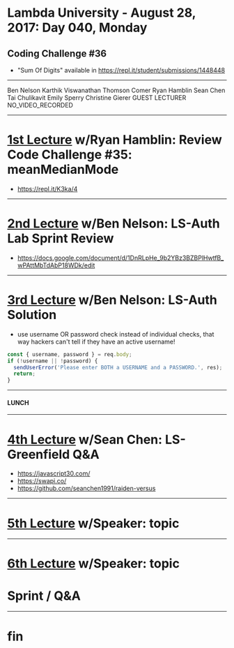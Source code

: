 # Lambda University - August 28, 2017: Day 040, Monday
## Coding Challenge #36
- "Sum Of Digits" available in https://repl.it/student/submissions/1448448
***
Ben Nelson
Karthik Viswanathan
Thomson Comer
Ryan Hamblin
Sean Chen
Tai Chulikavit
Emily Sperry
Christine Gierer
GUEST LECTURER
NO_VIDEO_RECORDED
***
# [1st Lecture](https://youtu.be/SKz7oc4TIII) w/Ryan Hamblin: Review Code Challenge #35: meanMedianMode
- https://repl.it/K3ka/4

***
# [2nd Lecture](NO_VIDEO_RECORDED) w/Ben Nelson: LS-Auth Lab Sprint Review
- https://docs.google.com/document/d/1DnRLpHe_9b2YBz3BZBPlHwtfB_wPAttMbTdAbP18WDk/edit

***
# [3rd Lecture](VIDEO_RECORDED_NOT_POSTED) w/Ben Nelson: LS-Auth Solution
- use username OR password check instead of individual checks, that way hackers can't tell if they have an active username!
```js
const { username, password } = req.body;
if (!username || !password) {
  sendUserError('Please enter BOTH a USERNAME and a PASSWORD.', res);
  return;
}
```

***
#### LUNCH
***
# [4th Lecture](VIDEO_RECORDED_NOT_POSTED) w/Sean Chen: LS-Greenfield Q&A
- https://javascript30.com/
- https://swapi.co/
- https://github.com/seanchen1991/raiden-versus

***
# [5th Lecture](VIDEO_RECORDED_NOT_POSTED) w/Speaker: topic
***
# [6th Lecture](VIDEO_RECORDED_NOT_POSTED) w/Speaker: topic
# Sprint / Q&A
***
# fin
